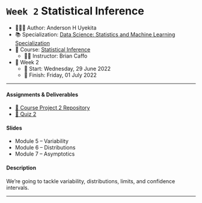 `Week 2` Statistical Inference
================

-   👨🏻‍💻 Author: Anderson H Uyekita
-   📚 Specialization: <a
    href="https://www.coursera.org/specializations/data-science-statistics-machine-learning"
    target="_blank" rel="noopener">Data Science: Statistics and Machine
    Learning Specialization</a>
-   📖 Course:
    <a href="https://www.coursera.org/learn/statistical-inference"
    target="_blank" rel="noopener">Statistical Inference</a>
    -   🧑‍🏫 Instructor: Brian Caffo
-   📆 Week 2
    -   🚦 Start: Wednesday, 29 June 2022
    -   🏁 Finish: Friday, 01 July 2022

------------------------------------------------------------------------

#### Assignments & Deliverables

-   [🚀 Course Project 2
    Repository](https://github.com/AndersonUyekita/statistical-inference_course-project-2)
-   [📝 Quiz 2](./quiz-2_statistical-inference.md)

#### Slides

-   Module 5 – Variability
-   Module 6 – Distributions
-   Module 7 – Asymptotics

#### Description

We’re going to tackle variability, distributions, limits, and confidence
intervals.

------------------------------------------------------------------------
